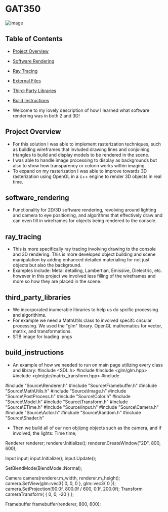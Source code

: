 # GAT350

![image](https://github.com/user-attachments/assets/5006d425-502f-41cd-bf53-503e84c31349)


## Table of Contents
- [Project Overview](#project-overview)
- [Software Rendering](#software_rendering)
- [Ray Tracing](#ray_tracing)
- [External Files](#external-files)
- [Third-Party Libraries](#third_party_libraries)
- [Build Instructions](#build_instructions)

- Welcome to my lovely description of how I learned what software rendering was in both 2 and 3D!

## Project Overview
- For this solution I was able to implement rasterization techniques, such as building wireframes that invluded drawing lines and conjoining triangles to build and display models to be rendered in the scene.
- I was able to handle image processing to display as backgrounds but also to show how transparency or colorin works within imaging.
- To expand on my rasterization I was able to improve towards 3D rasterization using OpenGL in a c++ engine to render 3D objects in real time.

## software_rendering
- Functionality for 2D/3D software rendering, revolving around lighting and camera to eye positioning, and algorithms that effectively draw and can even fill in wireframes for objects being rendered to the console.

## ray_tracing
- This is more specifically ray tracing involving drawing to the console and 3D rendering. This is more developed object building and scene manipulation by adding enhanced detailed materialing for not just objects but also the background.
- Examples include: Metal detailing, Lambertian, Emissive, Dielectric, etc. however in this project we involved less filling of the wireframes and more so how they are placed in the scene.

## third_party_libraries
- We incorporated inumerable libraries to help us do spcific processing and algorithims.
- For example we need a MathUtils class to involved specifc circular processing. We used the "glm" library. OpenGL mathematics for vector, matrix, and transformations.
- STB image for loading .pngs

## build_instructions
- An example of how we needed to run on main page utilizing every class and library: #include <SDL.h>
#include <iostream>
#include <glm/glm.hpp>
#include <glm/gtc/matrix_transform.hpp>
#include <memory>

#include "Source\Renderer.h"
#include "Source\Framebuffer.h"
#include "Source\MathUtils.h"
#include "Source\Image.h"
#include "Source\PostProcess.h"
#include "Source\Color.h"
#include "Source\Model.h"
#include "Source\Transform.h"
#include "Source\ETime.h"
#include "Source\Input.h"
#include "Source\Camera.h"
#include "Source\Actor.h"
#include "Source\Random.h"
#include "Source\Shader.h"

- Then we build all of our non obj/png objects such as the camera, and if involved, the lights: Time time;

Renderer renderer;
renderer.Initialize();
renderer.CreateWindow("2D", 800, 600);

Input input;
input.Initialize();
input.Update();


SetBlendMode(BlendMode::Normal);

Camera camera(renderer.m_width, renderer.m_height);
camera.SetView(glm::vec3{ 0, 0, 0 }, glm::vec3{ 0 });
camera.SetProjection(90.0f, 800.0f / 600, 0.1f, 200.0f);
Transform cameraTransform{ { 0, 0, -20 } };

Framebuffer framebuffer(renderer, 800, 600);
